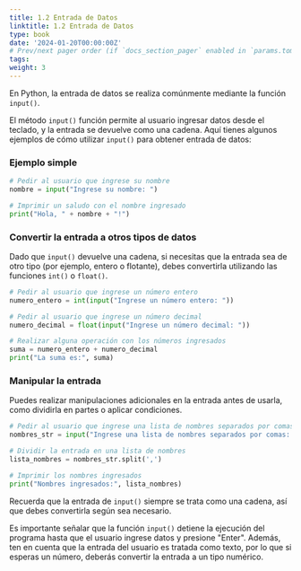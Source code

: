 ```yaml
---
title: 1.2 Entrada de Datos
linktitle: 1.2 Entrada de Datos
type: book
date: '2024-01-20T00:00:00Z'
# Prev/next pager order (if `docs_section_pager` enabled in `params.toml`)
tags: 
weight: 3
---
```


En Python, la entrada de datos se realiza comúnmente mediante la función `input()`.

El método `input()` función permite al usuario ingresar datos desde el teclado, y la entrada se devuelve como una cadena. Aquí tienes algunos ejemplos de cómo utilizar `input()` para obtener entrada de datos:

### Ejemplo simple

```python
# Pedir al usuario que ingrese su nombre
nombre = input("Ingrese su nombre: ")

# Imprimir un saludo con el nombre ingresado
print("Hola, " + nombre + "!")
```

### Convertir la entrada a otros tipos de datos

Dado que `input()` devuelve una cadena, si necesitas que la entrada sea de otro tipo (por ejemplo, entero o flotante), debes convertirla utilizando las funciones `int()` o `float()`.

```python
# Pedir al usuario que ingrese un número entero
numero_entero = int(input("Ingrese un número entero: "))

# Pedir al usuario que ingrese un número decimal
numero_decimal = float(input("Ingrese un número decimal: "))

# Realizar alguna operación con los números ingresados
suma = numero_entero + numero_decimal
print("La suma es:", suma)
```

### Manipular la entrada

Puedes realizar manipulaciones adicionales en la entrada antes de usarla, como dividirla en partes o aplicar condiciones.

```python
# Pedir al usuario que ingrese una lista de nombres separados por comas
nombres_str = input("Ingrese una lista de nombres separados por comas: ")

# Dividir la entrada en una lista de nombres
lista_nombres = nombres_str.split(',')

# Imprimir los nombres ingresados
print("Nombres ingresados:", lista_nombres)
```

Recuerda que la entrada de `input()` siempre se trata como una cadena, así que debes convertirla según sea necesario.

Es importante señalar que la función `input()` detiene la ejecución del programa hasta que el usuario ingrese datos y presione "Enter". Además, ten en cuenta que la entrada del usuario es tratada como texto, por lo que si esperas un número, deberás convertir la entrada a un tipo numérico.
